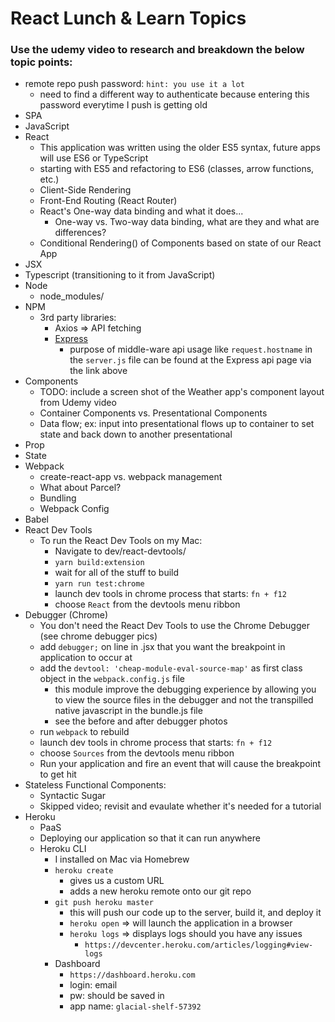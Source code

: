 # React Lunch & Learn Topics
### Use the udemy video to research and breakdown the below topic points:
* remote repo push password: `hint: you use it a lot`
  * need to find a different way to authenticate because entering this password everytime I push is getting old
* SPA
* JavaScript
* React
    + This application was written using the older ES5 syntax, future apps will use ES6 or TypeScript
    + starting with ES5 and refactoring to ES6 (classes, arrow functions, etc.)
    + Client-Side Rendering
    + Front-End Routing (React Router)
    + React's One-way data binding and what it does...
      + One-way vs. Two-way data binding, what are they and what are differences?
    + Conditional Rendering() of Components based on state of our React App
* JSX
* Typescript (transitioning to it from JavaScript)
* Node
    + node_modules/
* NPM
    + 3rd party libraries:
      + Axios => API fetching
      + [Express](https://expressjs.com/en/api.html)
        + purpose of middle-ware api usage like `request.hostname` in the `server.js` file can be found at the Express api page via the link above
* Components
    + TODO: include a screen shot of the Weather app's component layout from Udemy video 
    + Container Components vs. Presentational Components
    + Data flow; ex: input into presentational flows up to container to set state and back down to another presentational
* Prop
* State
* Webpack
    + create-react-app vs. webpack management
    + What about Parcel?
    + Bundling
    + Webpack Config
* Babel
* React Dev Tools
  * To run the React Dev Tools on my Mac:
    * Navigate to dev/react-devtools/
    * `yarn build:extension`
    * wait for all of the stuff to build
    * `yarn run test:chrome`
    * launch dev tools in chrome process that starts: `fn + f12`
    * choose `React` from the devtools menu ribbon
* Debugger (Chrome)
  * You don't need the React Dev Tools to use the Chrome Debugger (see chrome debugger pics)
  * add `debugger;` on line in .jsx that you want the breakpoint in application to occur at
  * add the `devtool: 'cheap-module-eval-source-map'` as first class object in the `webpack.config.js` file
    * this module improve the debugging experience by allowing you to view the source files in the debugger and not the transpilled native javascript in the bundle.js file
    * see the before and after debugger photos
  * run `webpack` to rebuild
  * launch dev tools in chrome process that starts: `fn + f12`
  * choose `Sources` from the devtools menu ribbon
  * Run your application and fire an event that will cause the breakpoint to get hit
* Stateless Functional Components:
  * Syntactic Sugar
  * Skipped video; revisit and evaulate whether it's needed for a tutorial
* Heroku
  * PaaS
  * Deploying our application so that it can run anywhere
  * Heroku CLI
    * I installed on Mac via Homebrew
    * `heroku create`
      * gives us a custom URL
      * adds a new heroku remote onto our git repo
    * `git push heroku master`
      * this will push our code up to the server, build it, and deploy it
      * `heroku open` => will launch the application in a browser
      * `heroku logs` => displays logs should you have any issues
        * `https://devcenter.heroku.com/articles/logging#view-logs`
    * Dashboard
      * `https://dashboard.heroku.com`
      * login: email
      * pw: should be saved in
      * app name: `glacial-shelf-57392`